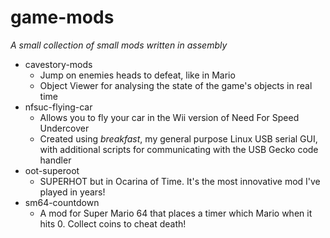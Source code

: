# game-mods
*A small collection of small mods written in assembly*

- cavestory-mods
	- Jump on enemies heads to defeat, like in Mario
	- Object Viewer for analysing the state of the game's objects in real time
- nfsuc-flying-car
	- Allows you to fly your car in the Wii version of Need For Speed Undercover
	- Created using *breakfast*, my general purpose Linux USB serial GUI, with additional scripts for communicating with the USB Gecko code handler
- oot-superoot
	- SUPERHOT but in Ocarina of Time. It's the most innovative mod I've played in years!
- sm64-countdown
	- A mod for Super Mario 64 that places a timer which Mario when it hits 0. Collect coins to cheat death!
